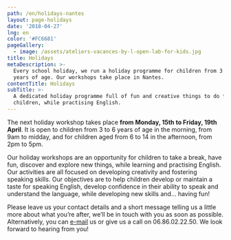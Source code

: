 ```yaml
---
path: /en/holidays-nantes
layout: page-holidays
date: '2018-04-27'
lng: en
color: '#FC6681'
pageGallery:
  - image: /assets/ateliers-vacances-by-l-open-lab-for-kids.jpg
title: Holidays
metaDescription: >-
  Every school holiday, we run a holiday programme for children from 3 to 11
  years of age. Our workshops take place in Nantes.
contentTitle: Holidays
subTitle: >-
  A dedicated holiday programme full of fun and creative things to do for
  children, while practising English.
---
```

The next holiday workshop takes place **from Monday, 15th to Friday, 19th April**. It is open to children from 3 to 6 years of age in the morning, from 9am to midday, and for children aged from 6 to 14 in the afternoon, from 2pm to 5pm.

Our holiday workshops are an opportunity for children to take a break, have fun, discover and explore new things, while learning and practising English. Our activities are all focused on developing creativity and fostering speaking skills. Our objectives are to help children develop or maintain a taste for speaking English, develop confidence in their ability to speak and understand the language, while developing new skills and... having fun!

Please leave us your contact details and a short message telling us a little more about what you’re after, we’ll be in touch with you as soon as possible. Alternatively, you can [e-mail](mailto:hello@lopenlab.com) us or give us a call on 06.86.02.22.50. We look forward to hearing from you!
